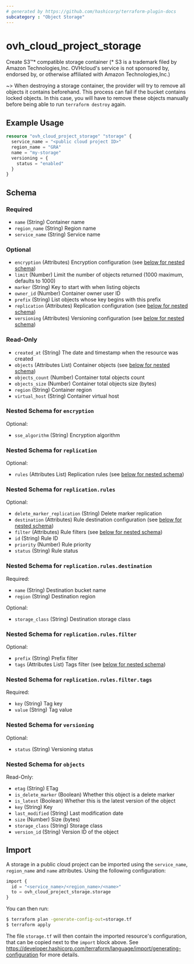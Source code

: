```yaml
---
# generated by https://github.com/hashicorp/terraform-plugin-docs
subcategory : "Object Storage"
---
```


# ovh_cloud_project_storage

Create S3™* compatible storage container (* S3 is a trademark filed by Amazon Technologies,Inc. OVHcloud's service is not sponsored by, endorsed by, or otherwise affiliated with Amazon Technologies,Inc.)

~> When destroying a storage container, the provider will try to remove all objects it contains beforehand. This process can fail if the bucket contains locked objects. In this case, you will have to remove these objects manually before being able to run `terraform destroy` again.

## Example Usage

```terraform
resource "ovh_cloud_project_storage" "storage" {
  service_name = "<public cloud project ID>"
  region_name = "GRA"
  name = "my-storage"
  versioning = {
    status = "enabled"
  }
}
```

<!-- schema generated by tfplugindocs -->

## Schema

### Required

- `name` (String) Container name
- `region_name` (String) Region name
- `service_name` (String) Service name

### Optional

- `encryption` (Attributes) Encryption configuration (see [below for nested schema](#nestedatt--encryption))
- `limit` (Number) Limit the number of objects returned (1000 maximum, defaults to 1000)
- `marker` (String) Key to start with when listing objects
- `owner_id` (Number) Container owner user ID
- `prefix` (String) List objects whose key begins with this prefix
- `replication` (Attributes) Replication configuration (see [below for nested schema](#nestedatt--replication))
- `versioning` (Attributes) Versioning configuration (see [below for nested schema](#nestedatt--versioning))

### Read-Only

- `created_at` (String) The date and timestamp when the resource was created
- `objects` (Attributes List) Container objects (see [below for nested schema](#nestedatt--objects))
- `objects_count` (Number) Container total objects count
- `objects_size` (Number) Container total objects size (bytes)
- `region` (String) Container region
- `virtual_host` (String) Container virtual host

<a id="nestedatt--encryption"></a>

### Nested Schema for `encryption`

Optional:

- `sse_algorithm` (String) Encryption algorithm

<a id="nestedatt--replication"></a>

### Nested Schema for `replication`

Optional:

- `rules` (Attributes List) Replication rules (see [below for nested schema](#nestedatt--replication--rules))

<a id="nestedatt--replication--rules"></a>

### Nested Schema for `replication.rules`

Optional:

- `delete_marker_replication` (String) Delete marker replication
- `destination` (Attributes) Rule destination configuration (see [below for nested schema](#nestedatt--replication--rules--destination))
- `filter` (Attributes) Rule filters (see [below for nested schema](#nestedatt--replication--rules--filter))
- `id` (String) Rule ID
- `priority` (Number) Rule priority
- `status` (String) Rule status

<a id="nestedatt--replication--rules--destination"></a>

### Nested Schema for `replication.rules.destination`

Required:

- `name` (String) Destination bucket name
- `region` (String) Destination region

Optional:

- `storage_class` (String) Destination storage class

<a id="nestedatt--replication--rules--filter"></a>

### Nested Schema for `replication.rules.filter`

Optional:

- `prefix` (String) Prefix filter
- `tags` (Attributes List) Tags filter (see [below for nested schema](#nestedatt--replication--rules--filter--tags))

<a id="nestedatt--replication--rules--filter--tags"></a>

### Nested Schema for `replication.rules.filter.tags`

Required:

- `key` (String) Tag key
- `value` (String) Tag value

<a id="nestedatt--versioning"></a>

### Nested Schema for `versioning`

Optional:

- `status` (String) Versioning status

<a id="nestedatt--objects"></a>

### Nested Schema for `objects`

Read-Only:

- `etag` (String) ETag
- `is_delete_marker` (Boolean) Whether this object is a delete marker
- `is_latest` (Boolean) Whether this is the latest version of the object
- `key` (String) Key
- `last_modified` (String) Last modification date
- `size` (Number) Size (bytes)
- `storage_class` (String) Storage class
- `version_id` (String) Version ID of the object

## Import

A storage in a public cloud project can be imported using the `service_name`, `region_name` and `name` attributes. Using the following configuration:

```terraform
import {
  id = "<service_name>/<region_name>/<name>"
  to = ovh_cloud_project_storage.storage
}
```

You can then run:

```bash
$ terraform plan -generate-config-out=storage.tf
$ terraform apply
```

The file `storage.tf` will then contain the imported resource's configuration, that can be copied next to the `import` block above. See https://developer.hashicorp.com/terraform/language/import/generating-configuration for more details.
